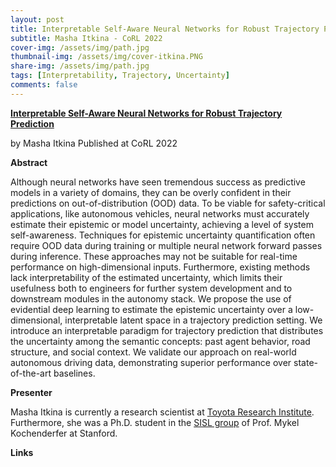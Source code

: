 ```yaml
---
layout: post
title: Interpretable Self-Aware Neural Networks for Robust Trajectory Prediction
subtitle: Masha Itkina - CoRL 2022
cover-img: /assets/img/path.jpg
thumbnail-img: /assets/img/cover-itkina.PNG
share-img: /assets/img/path.jpg
tags: [Interpretability, Trajectory, Uncertainty]
comments: false
---
```


[**Interpretable Self-Aware Neural Networks for Robust Trajectory Prediction**](https://web.stanford.edu/group/sisl/public/defense_itkina.pdf)

by Masha Itkina
Published at CoRL 2022

**Abstract**

Although neural networks have seen tremendous success as predictive models in a variety of domains, they can be overly confident in their predictions on out-of-distribution (OOD) data. To be viable for safety-critical applications, like autonomous vehicles, neural networks must accurately estimate their epistemic or model uncertainty, achieving a level of system self-awareness. Techniques for epistemic uncertainty quantification often require OOD data during training or multiple neural network forward passes during inference. These approaches may not be suitable for real-time performance on high-dimensional inputs. Furthermore, existing methods lack interpretability of the estimated uncertainty, which limits their usefulness both to engineers for further system development and to downstream modules in the autonomy stack. We propose the use of evidential deep learning to estimate the epistemic uncertainty over a low-dimensional, interpretable latent space in a trajectory prediction setting. We introduce an interpretable paradigm for trajectory prediction that distributes the uncertainty among the semantic concepts: past agent behavior, road structure, and social context. We validate our approach on real-world autonomous driving data, demonstrating superior performance over state-of-the-art baselines.

**Presenter**

Masha Itkina is currently a research scientist at [Toyota Research Institute](https://www.tri.global/). Furthermore, she was a Ph.D. student in the [SISL group](https://web.stanford.edu/group/sisl/cgi-bin/wordpress/) of Prof. Mykel Kochenderfer at Stanford. 

**Links**
